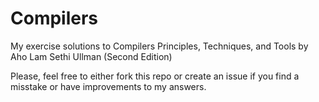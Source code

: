 Compilers
=========

My exercise solutions to Compilers Principles, Techniques, and Tools by Aho Lam
Sethi Ullman (Second Edition)

Please, feel free to either fork this repo or create an issue if you find a
misstake or have improvements to my answers.

